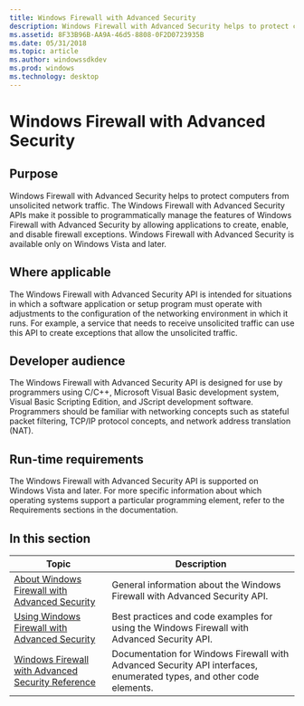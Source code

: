```yaml
---
title: Windows Firewall with Advanced Security
description: Windows Firewall with Advanced Security helps to protect computers from unsolicited network traffic.
ms.assetid: 8F33B96B-AA9A-46d5-8808-0F2D0723935B
ms.date: 05/31/2018
ms.topic: article
ms.author: windowssdkdev
ms.prod: windows
ms.technology: desktop
---
```


# Windows Firewall with Advanced Security

## Purpose

Windows Firewall with Advanced Security helps to protect computers from unsolicited network traffic. The Windows Firewall with Advanced Security APIs make it possible to programmatically manage the features of Windows Firewall with Advanced Security by allowing applications to create, enable, and disable firewall exceptions. Windows Firewall with Advanced Security is available only on Windows Vista and later.

## Where applicable

The Windows Firewall with Advanced Security API is intended for situations in which a software application or setup program must operate with adjustments to the configuration of the networking environment in which it runs. For example, a service that needs to receive unsolicited traffic can use this API to create exceptions that allow the unsolicited traffic.

## Developer audience

The Windows Firewall with Advanced Security API is designed for use by programmers using C/C++, Microsoft Visual Basic development system, Visual Basic Scripting Edition, and JScript development software. Programmers should be familiar with networking concepts such as stateful packet filtering, TCP/IP protocol concepts, and network address translation (NAT).

## Run-time requirements

The Windows Firewall with Advanced Security API is supported on Windows Vista and later. For more specific information about which operating systems support a particular programming element, refer to the Requirements sections in the documentation.

## In this section



| Topic                                                                                                                 | Description                                                                                                                     |
|-----------------------------------------------------------------------------------------------------------------------|---------------------------------------------------------------------------------------------------------------------------------|
| [About Windows Firewall with Advanced Security](about-windows-firewall-with-advanced-security.md)<br/>         | General information about the Windows Firewall with Advanced Security API.<br/>                                           |
| [Using Windows Firewall with Advanced Security](using-windows-firewall-with-advanced-security.md)<br/>         | Best practices and code examples for using the Windows Firewall with Advanced Security API.<br/>                          |
| [Windows Firewall with Advanced Security Reference](windows-firewall-with-advanced-security-reference.md)<br/> | Documentation for Windows Firewall with Advanced Security API interfaces, enumerated types, and other code elements.<br/> |



 

 

 





